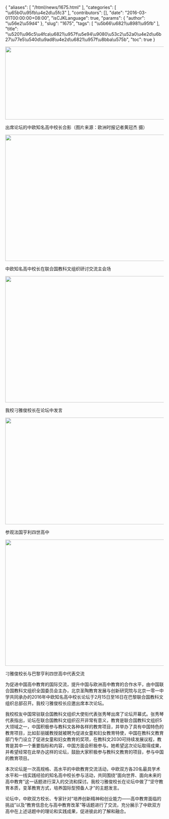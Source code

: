 {
    "aliases": [
        "/html/news/1675.html"
    ],
    "categories": [
        "\u65b0\u95fb\u4e2d\u5fc3"
    ],
    "contributors": [],
    "date": "2016-03-01T00:00:00+08:00",
    "isCJKLanguage": true,
    "params": {
        "author": "\u56e2\u59d4"
    },
    "slug": "1675",
    "tags": [
        "\u5b66\u6821\u8981\u95fb"
    ],
    "title": "\u5201\u96c5\u4fca\u6821\u957f\u5e94\u9080\u53c2\u52a0\u4e2d\u6b27\u77e5\u540d\u9ad8\u4e2d\u6821\u957f\u8bba\u575b",
    "toc": true
}


<img
    src="https://cdn.tfls.online/mirror/full/7be11b768d74f9532207c20e39c10d0fb7a40cae.jpg"
    style="display:block;margin-left:auto;margin-right:auto;"
    decoding="async"
    fetchpriority="auto"
    loading="lazy"
    height="231"
    width="600"
/>




 出席论坛的中欧知名高中校长合影（图片来源：欧洲时报记者黄冠杰 摄）





<img
    src="https://cdn.tfls.online/mirror/full/59b51b46d4f522fdcf4c4f712adb325207bc9eff.jpg"
    style="display:block;margin-left:auto;margin-right:auto;"
    decoding="async"
    fetchpriority="auto"
    loading="lazy"
    height="400"
    width="600"
/>




 中欧知名高中校长在联合国教科文组织研讨交流主会场





<img
    src="https://cdn.tfls.online/mirror/full/714c5cd17a197a326c690e6a2082295277804517.jpg"
    style="display:block;margin-left:auto;margin-right:auto;"
    decoding="async"
    fetchpriority="auto"
    loading="lazy"
    height="400"
    width="600"
/>




 我校刁雅俊校长在论坛中发言





<img
    src="https://cdn.tfls.online/mirror/full/f177abba6d0103307b6ac745df661fd896f8f0c6.jpg"
    style="display:block;margin-left:auto;margin-right:auto;"
    decoding="async"
    fetchpriority="auto"
    loading="lazy"
    height="338"
    width="600"
/>




 参观法国亨利四世高中





<img
    src="https://cdn.tfls.online/mirror/full/1204f0e9492afb82d41e8ffa789bb9ab4d3007e4.jpg"
    style="display:block;margin-left:auto;margin-right:auto;"
    decoding="async"
    fetchpriority="auto"
    loading="lazy"
    height="400"
    width="600"
/>




 刁雅俊校长与巴黎亨利四世高中代表交流




  





为促进中国高中教育的国际交流，提升中国与欧洲高中教育的合作水平，由中国联合国教科文组织全国委员会主办，北京圣陶教育发展与创新研究院与北京一零一中学共同承办的2016年中欧知名高中校长论坛于2月15日至16日在巴黎联合国教科文组织总部召开。我校刁雅俊校长应邀出席本次论坛。




我校校友中国常驻联合国教科文组织大使衔代表张秀琴出席了论坛开幕式。张秀琴代表指出，论坛在联合国教科文组织召开非常有意义，教育是联合国教科文组织5大领域之一，中国积极参与教科文各种各样的教育项目，并举办了具有中国特色的教育项目，比如彭丽媛教授就被聘为促进女童和妇女教育特使，中国在教科文教育部门专门设立了促进女童和妇女教育的奖项，在教科文2030可持续发展议程，教育是其中一个重要指标和内容，中国方面会积极参与。她希望这次论坛取得成果，并希望经常在此举办这样的论坛，鼓励大家积极参与教科文教育的项目，参与中国的教育项目。




本次论坛是一次高规格、高水平的中欧教育交流活动，中欧双方各20名最具学术水平和一线实践经验的知名高中校长参与活动，共同围绕“面向世界、面向未来的高中教育”这一话题进行深入的交流和探讨。我校刁雅俊校长在论坛中做了“坚守教育本质，变革教育方式，培养国际型预备人才”的主题发言。




论坛中，中欧双方校长、专家针对“培养创新精神和创业能力——高中教育面临的挑战”以及“教育信息化与高中教育改革”等话题进行了交流，充分展示了中欧双方高中在上述话题中的理论和实践成果，促进彼此的了解和融合。




  



